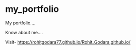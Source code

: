 # my_portfolio
My portfolio....

Know about me....

Visit- https://rohitgodara77.github.io/Rohit_Godara.github.io/
